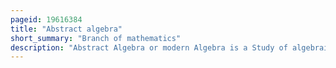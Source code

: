 ```yaml
---
pageid: 19616384
title: "Abstract algebra"
short_summary: "Branch of mathematics"
description: "Abstract Algebra or modern Algebra is a Study of algebraic Structures in Mathematics. Algebraic Structures include Groups, Rings, Fields, Modules, Vector Spaces, Lattices, and algebras over a Field. The Term abstract Algebra was coined in the early 20th Century to distinguish it from older Parts of Algebra and more specifically from elementary Algebra using Variables to represent Numbers in Computation and Reasoning. The abstract Perspective on Algebra has become so fundamental to advanced Mathematics that it is simply called Algebra while the abstract Algebra is seldom used except in Pedagogy."
---
```

